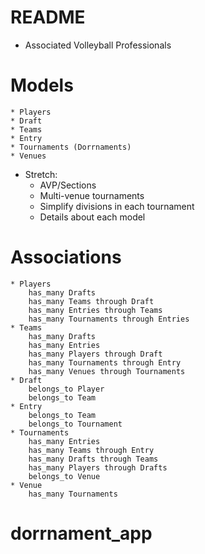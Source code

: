 # README

* Associated Volleyball Professionals

# Models

    * Players
    * Draft
    * Teams
    * Entry 
    * Tournaments (Dorrnaments)
    * Venues

* Stretch:
    * AVP/Sections
    * Multi-venue tournaments
    * Simplify divisions in each tournament
    * Details about each model

# Associations
    * Players 
        has_many Drafts
        has_many Teams through Draft
        has_many Entries through Teams
        has_many Tournaments through Entries
    * Teams 
        has_many Drafts
        has_many Entries
        has_many Players through Draft
        has_many Tournaments through Entry
        has_many Venues through Tournaments
    * Draft
        belongs_to Player
        belongs_to Team
    * Entry
        belongs_to Team
        belongs_to Tournament
    * Tournaments
        has_many Entries
        has_many Teams through Entry
        has_many Drafts through Teams
        has_many Players through Drafts
        belongs_to Venue
    * Venue
        has_many Tournaments

# dorrnament_app
